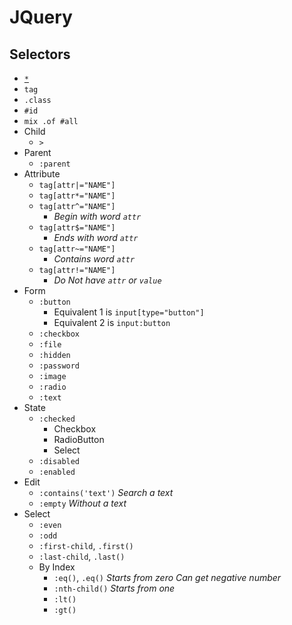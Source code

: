 # JQuery
## Selectors
- [`*`](jq-select-all.html)
- `tag`
- `.class`
- `#id`
- `mix .of #all`
- Child
    - `>`
- Parent
    - `:parent`
- Attribute
    - `tag[attr|="NAME"]`
    - `tag[attr*="NAME"]`
    - `tag[attr^="NAME"]`
        - _Begin with word `attr`_
    - `tag[attr$="NAME"]`
        - _Ends with word `attr`_
    - `tag[attr~="NAME"]`
        - _Contains word `attr`_
    - `tag[attr!="NAME"]`
        - _Do Not have `attr` or `value`_
- Form
    - `:button`
        - Equivalent 1 is `input[type="button"]`
        - Equivalent 2 is `input:button`
    - `:checkbox`
    - `:file`
    - `:hidden`
    - `:password`
    - `:image`
    - `:radio`
    - `:text`
- State
    - `:checked`
        - Checkbox
        - RadioButton
        - Select
    - `:disabled`
    - `:enabled`
- Edit
    - `:contains('text')`
        _Search a text_
    - `:empty`
        _Without a text_
- Select
    - `:even`
    - `:odd`
    - `:first-child`, `.first()`
    - `:last-child`, `.last()`
    - By Index
        - `:eq()`, `.eq()`
            _Starts from zero_
            _Can get negative number_
        - `:nth-child()`
            _Starts from one_
        - `:lt()`
        - `:gt()`
    
